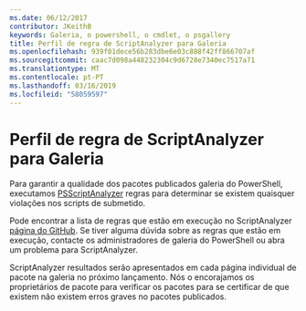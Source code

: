 ```yaml
---
ms.date: 06/12/2017
contributor: JKeithB
keywords: Galeria, o powershell, o cmdlet, o psgallery
title: Perfil de regra de ScriptAnalyzer para Galeria
ms.openlocfilehash: 939f01dece56b283dbe6e03c888f42ff866707af
ms.sourcegitcommit: caac7d098a448232304c9d6728e7340ec7517a71
ms.translationtype: MT
ms.contentlocale: pt-PT
ms.lasthandoff: 03/16/2019
ms.locfileid: "58059597"
---
```

# <a name="scriptanalyzer-rule-profile-for-gallery"></a>Perfil de regra de ScriptAnalyzer para Galeria

Para garantir a qualidade dos pacotes publicados galeria do PowerShell, executamos [PSScriptAnalyzer](https://github.com/PowerShell/PSScriptAnalyzer) regras para determinar se existem quaisquer violações nos scripts de submetido.

Pode encontrar a lista de regras que estão em execução no ScriptAnalyzer [página do GitHub](https://github.com/PowerShell/PSScriptAnalyzer/blob/development/Engine/Settings/PSGallery.psd1).
Se tiver alguma dúvida sobre as regras que estão em execução, contacte os administradores de galeria do PowerShell ou abra um problema para ScriptAnalyzer.

ScriptAnalyzer resultados serão apresentados em cada página individual de pacote na galeria no próximo lançamento. Nós o encorajamos os proprietários de pacote para verificar os pacotes para se certificar de que existem não existem erros graves no pacotes publicados.
